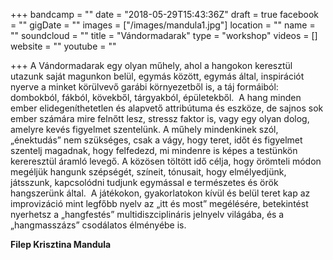 +++
bandcamp = ""
date = "2018-05-29T15:43:36Z"
draft = true
facebook = ""
gigDate = ""
images = ["/images/mandula1.jpg"]
location = ""
name = ""
soundcloud = ""
title = "Vándormadarak"
type = "workshop"
videos = []
website = ""
youtube = ""

+++
A Vándormadarak egy olyan műhely, ahol a hangokon keresztül utazunk saját magunkon belül, egymás között, egymás által, inspirációt nyerve a minket körülvevő garábi környezetből is, a táj formáiból: dombokból, fákból, kövekből, tárgyakból, épületekből.  A hang minden ember elidegeníthetetlen és alapvető attribútuma és eszköze, de sajnos sok ember számára mire felnőtt lesz, stressz faktor is, vagy egy olyan dolog, amelyre kevés figyelmet szentelünk. A műhely mindenkinek szól, „énektudás” nem szükséges, csak a vágy, hogy teret, időt és figyelmet szentelj magadnak, hogy felfedezd, mi mindenre is képes a testünkön kereresztül áramló levegő. A közösen töltött idő célja, hogy örömteli módon megéljük hangunk szépségét, színeit, tónusait, hogy elmélyedjünk, játsszunk, kapcsolódni tudjunk egymással e természetes és örök hangszerünk által.  A játékokon, gyakorlatokon kívül és belül teret kap az improvizáció mint legfőbb nyelv az „itt és most” megélésére, betekintést nyerhetsz a „hangfestés” multidiszciplináris jelnyelv világába, és a „hangmasszázs” csodálatos élményébe is.   
  
**Filep Krisztina Mandula**  